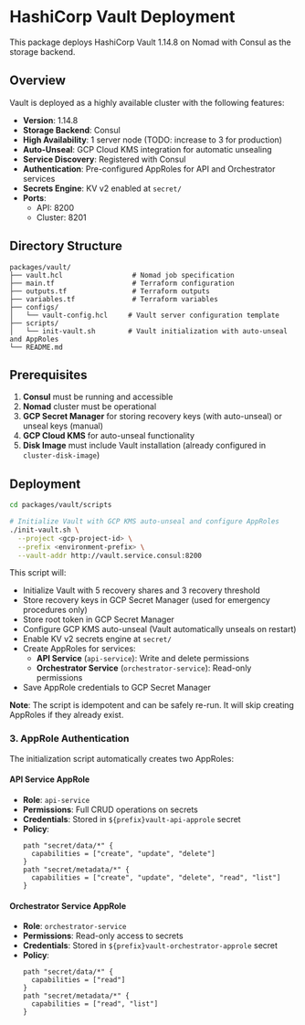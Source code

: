 # HashiCorp Vault Deployment

This package deploys HashiCorp Vault 1.14.8 on Nomad with Consul as the storage backend.

## Overview

Vault is deployed as a highly available cluster with the following features:
- **Version**: 1.14.8
- **Storage Backend**: Consul
- **High Availability**: 1 server node (TODO: increase to 3 for production)
- **Auto-Unseal**: GCP Cloud KMS integration for automatic unsealing
- **Service Discovery**: Registered with Consul
- **Authentication**: Pre-configured AppRoles for API and Orchestrator services
- **Secrets Engine**: KV v2 enabled at `secret/`
- **Ports**:
  - API: 8200
  - Cluster: 8201

## Directory Structure

```
packages/vault/
├── vault.hcl                 # Nomad job specification
├── main.tf                   # Terraform configuration
├── outputs.tf                # Terraform outputs
├── variables.tf              # Terraform variables
├── configs/
│   └── vault-config.hcl     # Vault server configuration template
├── scripts/
│   └── init-vault.sh        # Vault initialization with auto-unseal and AppRoles
└── README.md
```

## Prerequisites

1. **Consul** must be running and accessible
2. **Nomad** cluster must be operational
3. **GCP Secret Manager** for storing recovery keys (with auto-unseal) or unseal keys (manual)
4. **GCP Cloud KMS** for auto-unseal functionality
5. **Disk Image** must include Vault installation (already configured in `cluster-disk-image`)

## Deployment

```bash
cd packages/vault/scripts

# Initialize Vault with GCP KMS auto-unseal and configure AppRoles
./init-vault.sh \
  --project <gcp-project-id> \
  --prefix <environment-prefix> \
  --vault-addr http://vault.service.consul:8200
```

This script will:
- Initialize Vault with 5 recovery shares and 3 recovery threshold
- Store recovery keys in GCP Secret Manager (used for emergency procedures only)
- Store root token in GCP Secret Manager
- Configure GCP KMS auto-unseal (Vault automatically unseals on restart)
- Enable KV v2 secrets engine at `secret/`
- Create AppRoles for services:
  - **API Service** (`api-service`): Write and delete permissions
  - **Orchestrator Service** (`orchestrator-service`): Read-only permissions
- Save AppRole credentials to GCP Secret Manager

**Note**: The script is idempotent and can be safely re-run. It will skip creating AppRoles if they already exist.

### 3. AppRole Authentication

The initialization script automatically creates two AppRoles:

#### API Service AppRole
- **Role**: `api-service`
- **Permissions**: Full CRUD operations on secrets
- **Credentials**: Stored in `${prefix}vault-api-approle` secret
- **Policy**:
  ```hcl
  path "secret/data/*" {
    capabilities = ["create", "update", "delete"]
  }
  path "secret/metadata/*" {
    capabilities = ["create", "update", "delete", "read", "list"]
  }
  ```

#### Orchestrator Service AppRole
- **Role**: `orchestrator-service`
- **Permissions**: Read-only access to secrets
- **Credentials**: Stored in `${prefix}vault-orchestrator-approle` secret
- **Policy**:
  ```hcl
  path "secret/data/*" {
    capabilities = ["read"]
  }
  path "secret/metadata/*" {
    capabilities = ["read", "list"]
  }
  ```
